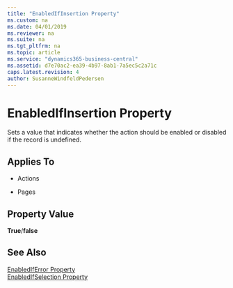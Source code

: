```yaml
---
title: "EnabledIfInsertion Property"
ms.custom: na
ms.date: 04/01/2019
ms.reviewer: na
ms.suite: na
ms.tgt_pltfrm: na
ms.topic: article
ms.service: "dynamics365-business-central"
ms.assetid: d7e70ac2-ea39-4b97-8ab1-7a5ec5c2a71c
caps.latest.revision: 4
author: SusanneWindfeldPedersen
---
```


 

# EnabledIfInsertion Property
Sets a value that indicates whether the action should be enabled or disabled if the record is undefined.  
  
## Applies To  
  
-   Actions  
  
-   Pages  
  
## Property Value  
 **True**/**false**  
  
## See Also  
 [EnabledIfError Property](devenv-enablediferror-property.md)   
 [EnabledIfSelection Property](devenv-enabledifselection-property.md)